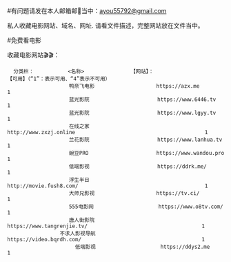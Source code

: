 #有问题请发在本人邮箱邮📮当中：ayou55792@gmail.com



私人收藏电影网站、域名、网址.
请看文件描述，完整网站放在文件当中。

#免费看电影


收藏电影网站🎬🎬：
      
      分类栏：           <名称>               【网站】：                                                       【可用】（“1”：表示可用、“4”表示不可用）
                        鸭奈飞电影                    https://azx.me                                                  1
                        蓝光影院                      https://www.6446.tv                                             1
                        蓝光影院                      https://www.lgyy.tv                                             1
                        在线之家                      http://www.zxzj.online                                          1 
                        兰花影院                      https://www.lanhua.tv                                           1
                        豌豆PRO                      https://www.wandou.pro                                          1
                        低端影视                      https://ddrk.me/                                                1
                        浮生半日                      http://movie.fush8.com/                                         1
                        大师兄影视                    https://tv.ci/                                                  1
                        555电影网                     https://www.o8tv.com/                                           1
                        唐人街影院                     https://www.tangrenjie.tv/                                     1
                     不求人影视导航                     https://video.bqrdh.com/                                       1
                          低端影视                     https://ddys2.me                                               1
                                                     
             
